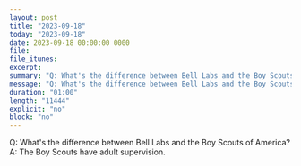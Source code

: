 ```yaml
---
layout: post
title: "2023-09-18"
today: "2023-09-18"
date: 2023-09-18 00:00:00 0000
file:
file_itunes:
excerpt:
summary: "Q: What's the difference between Bell Labs and the Boy Scouts of America?A: The Boy Scouts have adult supervision."
message: "Q: What's the difference between Bell Labs and the Boy Scouts of America?A: The Boy Scouts have adult supervision."
duration: "01:00"
length: "11444"
explicit: "no"
block: "no"
---
```

Q: What's the difference between Bell Labs and the Boy Scouts of America?A: The Boy Scouts have adult supervision.


